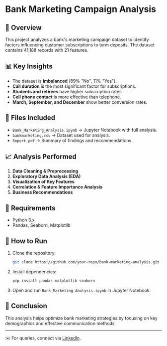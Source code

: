 # Bank Marketing Campaign Analysis

## 📌 Overview
This project analyzes a bank's marketing campaign dataset to identify factors influencing customer subscriptions to term deposits. The dataset contains 41,188 records with 21 features.

## 📊 Key Insights
- The dataset is **imbalanced** (89% "No", 11% "Yes").
- **Call duration** is the most significant factor for subscriptions.
- **Students and retirees** have higher subscription rates.
- **Cell phone contact** is more effective than telephone.
- **March, September, and December** show better conversion rates.

## 📂 Files Included
- `Bank_Marketing_Analysis.ipynb` → Jupyter Notebook with full analysis.
- `bankmarketing.csv` → Dataset used for analysis.
- `Report.pdf` → Summary of findings and recommendations.

## 📈 Analysis Performed
1. **Data Cleaning & Preprocessing**
2. **Exploratory Data Analysis (EDA)**
3. **Visualization of Key Features**
4. **Correlation & Feature Importance Analysis**
5. **Business Recommendations**

## 🔧 Requirements
- Python 3.x
- Pandas, Seaborn, Matplotlib

## 🚀 How to Run
1. Clone the repository:
   ```bash
   git clone https://github.com/your-repo/bank-marketing-analysis.git
   ```
2. Install dependencies:
   ```bash
   pip install pandas matplotlib seaborn
   ```
3. Open and run `Bank_Marketing_Analysis.ipynb` in Jupyter Notebook.

## 📢 Conclusion
This analysis helps optimize bank marketing strategies by focusing on key demographics and effective communication methods.

---
✉️ For queries, connect via [LinkedIn](https://www.linkedin.com/in/onkar-jadhav-oj0629).

